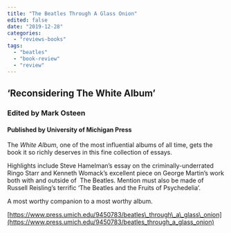```yaml
---
title: "The Beatles Through A Glass Onion"
edited: false
date: "2019-12-28"
categories:
  - "reviews-books"
tags:
  - "beatles"
  - "book-review"
  - "review"
---
```


## ‘Reconsidering The White Album’

### Edited by Mark Osteen

#### Published by University of Michigan Press

The _White Album_, one of the most influential albums of all time, gets the book it so richly deserves in this fine collection of essays.

Highlights include Steve Hamelman’s essay on the criminally-underrated Ringo Starr and Kenneth Womack’s excellent piece on George Martin’s work both with and outside of  The Beatles. Mention must also be made of Russell Reisling’s terrific ‘The Beatles and the Fruits of Psychedelia’.

A most worthy companion to a most worthy album.

[https://www.press.umich.edu/9450783/beatles\_through\_a\_glass\_onion](https://www.press.umich.edu/9450783/beatles_through_a_glass_onion)
